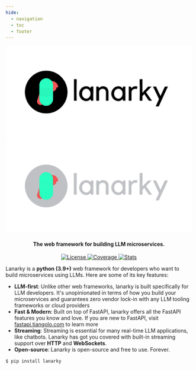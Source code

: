 ```yaml
---
hide:
  - navigation
  - toc
  - footer
---
```


<style>
.md-content .md-typeset h1 { display: none; }
</style>

<div align="center">

<img src="assets/logo-light-mode.png#only-light" alt="lanarky-logo-light-mode" width="500">
<img src="assets/logo-dark-mode.png#only-dark" alt="lanarky-logo-dark-mode" width="500">

<h4>The web framework for building LLM microservices.</h4>

<a href="https://github.com/ajndkr/lanarky/blob/main/LICENSE">
  <img src="https://img.shields.io/badge/License-MIT-yellow.svg" alt="License">
</a>
<a href="https://coveralls.io/github/ajndkr/lanarky?branch=main">
  <img src="https://coveralls.io/repos/github/ajndkr/lanarky/badge.svg?branch=main" alt="Coverage">
</a>
<a href="https://pypistats.org/packages/lanarky">
  <img src="https://img.shields.io/pypi/dm/lanarky.svg" alt="Stats">
</a>

</div>

Lanarky is a **python (3.9+)** web framework for developers who want to build microservices using LLMs.
Here are some of its key features:

- **LLM-first**: Unlike other web frameworks, lanarky is built specifically for LLM developers.
  It's unopinionated in terms of how you build your microservices and guarantees zero vendor lock-in
  with any LLM tooling frameworks or cloud providers
- **Fast & Modern**: Built on top of FastAPI, lanarky offers all the FastAPI features you know and love.
  If you are new to FastAPI, visit [fastapi.tiangolo.com](https://fastapi.tiangolo.com) to learn more
- **Streaming**: Streaming is essential for many real-time LLM applications, like chatbots. Lanarky has
  got you covered with built-in streaming support over **HTTP** and **WebSockets**.
- **Open-source**: Lanarky is open-source and free to use. Forever.

<!-- termynal -->

```
$ pip install lanarky
```
